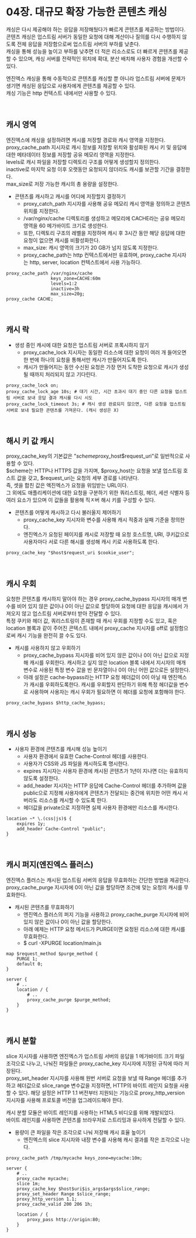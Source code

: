 # 04장. 대규모 확장 가능한 콘텐츠 캐싱

캐싱은 다시 제공해야 하는 응답을 저장해뒀다가 빠르게 콘텐츠를 제공하는 방법이다.  
콘텐츠 캐싱은 업스트림 서버가 동일한 요청에 대해 계산이나 질의를 다시 수행하지 않도록 전체 응답을 저장함으로써 업스트림 서버의 부하를 낮춘다.  
캐싱을 통해 성능을 높이고 부하를 낮추면 더 적은 리소스로도 더 빠르게 콘텐츠를 제공할 수 있으며, 캐싱 서버를 전략적인 위치에 확대, 분산 배치해 사용자 경험을 개선할 수 있다.  

엔진엑스 캐싱을 통해 수동적으로 콘텐츠를 캐싱할 뿐 아니라 업스트림 서버에 문제가 생기면 캐싱된 응답으로 사용자에게 콘텐츠를 제공할 수 있다.  
캐싱 기능은 http 컨텍스트 내에서만 사용할 수 있다.  

<br/>

## 캐시 영역

엔진엑스에 캐싱을 설정하려면 캐시를 저장할 경로와 캐시 영역을 지정한다.  
proxy_cache_path 지시자로 캐시 정보를 저장할 위치와 활성화된 캐시 키 및 응답에 대한 메타데이터 정보를 저장할 공유 메모리 영역을 지정한다.  
levels로 캐시 파일을 저장할 디렉토리 구조를 어떻게 생성할지 정의한다.  
inactive로 마지막 요청 이후 오랫동안 요청되지 않더라도 캐시를 보관할 기간을 결정한다.  
max_size로 저장 가능한 캐시의 총 용량을 설정한다.  

 - 콘텐츠를 캐시하고 캐시를 어디에 저장할지 결정하기
    - proxy_catch_path 지시자를 사용해 공유 메모리 캐시 영역을 정의하고 콘텐츠 위치를 지정한다.
    - /var/nginx/cache 디렉토리를 생성하고 메모리에 CACHE라는 공유 메모리 영역을 60 메가바이트 크기로 생성한다.
    - 또한, 디렉토리 구조의 레벨을 지정하며 캐시 후 3시간 동안 해당 응답에 대한 요청이 없으면 캐시를 비활성화한다.
    - max_size: 캐시 영역의 크기가 20 GB가 넘지 않도록 지정한다.
    - proxy_cache_path는 http 컨텍스트에서만 유효하며, proxy_cache 지시자는 http, server, location 컨텍스트에서 사용 가능하다.
```nginx
proxy_cache_path /var/nginx/cache
                 keys_zone=CACHE:60m
                 levels=1:2
                 inactive=3h
                 max_size=20g;
proxy_cache CACHE;
```

<br/>

## 캐시 락

 - 생성 중인 캐시에 대한 요청은 업스트림 서버로 프록시하지 않기
    - proxy_cache_lock 지시자는 동일한 리소스에 대한 요청이 여러 개 들어오면 한 번에 하나의 요청을 통해서만 캐시가 만들어지도록 한다.
    - 캐시가 만들어지는 동안 수신된 요청은 가장 먼저 도착한 요청으로 캐시가 생성될 때까지 처리되지 않고 기다린다.
```nginx
proxy_cache_lock on;
proxy_cache_lock_age 10s; # 대기 시간, 시간 초과시 대기 중인 다른 요청을 업스트림 서버로 보내 응답 결과 캐시를 다시 시도
proxy_cache_lock_timeout 3s; # 캐시 생성 완료되지 않으면, 다른 요청을 업스트림 서버로 보내 필요한 콘텐츠를 가져온다. (캐시 생성은 X)
```

<br/>

## 해시 키 값 캐시

proxy_cache_key의 기본값은 "$scheme$proxy_host$request_uri"로 일반적으로 사용할 수 있다.  
$scheme는 HTTP나 HTTPS 값을 가지며, $proxy_host는 요청을 보낼 업스트림 호스트 값을 갖고, $request_uri는 요청의 세부 경로를 나타낸다.  
즉, 셋을 합친 값은 엑진엑스가 요청을 위임받는 URL이다.  
그 외에도 애플리케이션에 대한 요청을 구분하기 위한 쿼리스트링, 헤더, 세션 식별자 등 여러 요소가 있으며 이 값들을 활용해 직ㅈ버 해시 키를 구성할 수 있다.  

 - 콘텐츠를 어떻게 캐시하고 다시 불러올지 제어하기
    - proxy_cache_key 지시자와 변수를 사용해 캐시 적중과 실패 기준을 정의한다.
    - 엔진엑스가 요청된 페이지를 캐시로 저장할 때 요청 호스트명, URI, 쿠키값으로 사용자마다 서로 다른 해시를 생성해 캐시 키로 사용하도록 한다.
```nginx
proxy_cache_key "$host$request_uri $cookie_user";
```

<br/>

## 캐시 우회

요청한 콘텐츠를 캐시하지 말아야 하는 경우 proxy_cache_bypass 지시자의 매개 변수를 비어 있지 않은 값이나 0이 아닌 값으로 할당하여 요청에 대한 응답을 캐시에서 가져오지 않고 업스트림 서버로부터 받아 전달할 수 있다.  
특정 쿠키와 헤더 값, 쿼리스트링이 존재할 때 캐시 우회를 지정할 수도 있고, 혹은 location 블록과 같이 주어진 콘텍스트 내에서 proxy_cache 지시자를 off로 설정함으로써 캐시 기능을 완전히 끌 수도 있다.  

 - 캐시를 사용하지 않고 우회하기
    - proxy_cache_bypass 지시자를 비어 있지 않은 값이나 0이 아닌 값으로 지정해 캐시를 우회한다. 캐시하고 싶지 않은 location 블록 내에서 지시자의 매개 변수로 사용된 특정 변수 값을 빈 문자열이나 0이 아닌 어떤 값으로든 설정한다.
    - 아래 설정은 cache-bypass라는 HTTP 요청 헤더값이 0이 아닐 때 엔진엑스가 캐시를 우회하도록한다. 캐시를 우회할지 판단하기 위해 특정 헤더값을 변수로 사용하며 사용자는 캐시 우회가 필요하면 이 헤더를 요청에 포함해야 한다.
```nginx
proxy_cache_bypass $http_cache_bypass;
```

<br/>

## 캐시 성능

 - 사용자 환경에 콘텐츠를 캐시해 성능 높이기
    - 사용자 환경에서 유효한 Cache-Control 헤더를 사용한다.
    - 사용자가 CSS와 JS 파일을 캐시하도록 명시한다.
    - expires 지시자는 사용자 환경에 캐시된 콘텐츠가 1년이 지나면 더는 유효하지 않도록 설정한다.
    - add_header 지시자는 HTTP 응답에 Cache-Control 헤더를 추가하며 값을 public으로 지정해 사용자에게 콘텐츠가 전달되는 중간에 위치한 어떤 캐시 서버라도 리소스를 캐시할 수 있도록 한다.
    - 헤더값을 private으로 지정하면 실제 사용자 환경에만 리소스를 캐시한다.
```nginx
location ~* \.(css|js)$ {
    expires 1y;
    add_header Cache-Control "public";
}
```

<br/>

## 캐시 퍼지(엔진엑스 플러스)

엔진엑스 플러스는 캐시된 업스트림 서버의 응답을 무효화하는 간단한 방법을 제공한다.  
proxy_cache_purge 지시자에 0이 아닌 값을 할당하면 조건에 맞는 요청의 캐시를 무효화한다.  

 - 캐시된 콘텐츠를 무효화하기
    - 엔진엑스 플러스의 퍼지 기능을 사용하고 proxy_cache_purge 지시자에 비어있지 않은 값이나 0이 아닌 값을 할당한다.
    - 아래 예제는 HTTP 요청 메서드가 PURGE이면 요청된 리소스에 대한 캐시를 무효화한다.
    - $ curl -XPURGE location/main.js
```nginx
map $request_method $purge_method {
    PURGE 1;
    default 0;
}

server {
    # ..
    location / {
        # ..
        proxy_cache_purge $purge_method;
    }
}
```

<br/>

## 캐시 분할

slice 지시자를 사용하면 엔진엑스가 업스트림 서버의 응답을 1 메가바이트 크기 파일 조각으로 나누고, 나눠진 파일들은 proxy_cache_key 지시자에 지정된 규칙에 따라 저장된다.  
proxy_set_header 지시자를 사용해 원번 서버로 요청을 보낼 때 Range 헤더를 추가하고 헤더값으로 slice_range 변수값을 지정하면, HTTP의 바이트 레인지 요청을 사용할 수 있다. 해당 설정은 HTTP 1.1 버전부터 지원되는 기능으로 proxy_http_version 지시자를 사용해 프로토콜 버전을 업그레이드해야 한다.  

캐시 분할 모듈은 바이트 레인지를 사용하는 HTML5 비디오를 위해 개발되었다.  
바이트 레인지를 사용하면 콘텐츠를 브라우저로 스트리밍과 유사하게 전달할 수 있다.  

 - 용량이 큰 파일을 작은 조각으로 나눠 저장해 캐시 효율 높이기
    - 엔진엑스의 slice 지시자와 내장 변수를 사용해 캐시 결과를 작은 조각으로 나눈다.
```nginx
proxy_cache_path /tmp/mycache keys_zone=mycache:10m;

server {
    # ..
    proxy_cache mycache;
    slice 1m;
    proxy_cache_key $host$uri$is_args$args$slice_range;
    proxy_set_header Range $slice_range;
    proxy_http_version 1.1;
    proxy_cache_valid 200 206 1h;

    location / {
        proxy_pass http://origin:80;
    }
}
```
